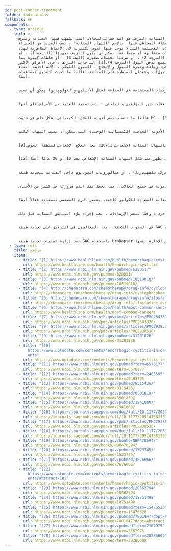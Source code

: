```yaml
---
id: post-cancer-treatment
folder: indications
fallback: en
components:
  - type: article
    text: >-
      التهاب المثانة النزفي هو اسم جماعي للحالات التي تلتهب فيها المثانة وينزف
      الغشاء المخاطي فيها. بالاسم "التهاب المثانة" ، يصف العديد من الخبراء
      الحالات المختلفة التي لا توجد فيها عدوى بكتيرية لأن الأنماط الظاهرية لهذه
      الحالات متشابهة أو متطابقة. يمكن أن يكون النزيف مجهريًا (الدرجة 1) ، أو
      مرئيًا (الدرجة 2) ، أو مرئيًا بجلطات صغيرة (الصف 3) ، أو جلطات كبيرة بما
      يكفي لمنع تدفق البول (الدرجة 4).[1] إلى جانب النزيف ، فإن الأعراض الأكثر
      شيوعًا هي: زيادة وتيرة التبول والإلحاح ، التبول الليلي ، الألم (خاصة أثناء
      التبول) ، وفقدان السيطرة على المثانة. غالبًا ما تحدث العدوى كمضاعفات
      أيضًا.


      يمكن أن تسبب بعض أنواع العدوى البكتيرية أعراض نزفية ، لكن معظم المرضى يستجيبون للعلاج المضاد للبكتيريا ؛ لذلك ، نادرًا ما تؤدي هذه العدوى إلى التهاب الكبد المزمن و/أو المتكرر. بعض المركبات المستخدمة في الصناعة (مثل الأنيلين والتولويدين) يمكن أن تسبب HC أيضًا. عادة ما تنتهي الحالة من الوجود بمجرد توقف المريض عن التعرض للسم.[2] زوجان من الفيروسات قد يسببان HC ؛ ومع ذلك ، تتطور الحالة في الغالب إما في سن مبكرة جدًا (وفي هذه الحالة تختفي في غضون يومين) ، أو إذا كان جهاز المناعة لدى المريض معرضًا للخطر الشديد ، على سبيل المثال بعد زرع النخاع العظمي أو الكلى.[3]


      ومع ذلك ، فإن الحالتين الأكثر شيوعًا اللذان يظهر فيهما التهاب المثانة النزفي يرتبطان بأساليب علاج الأورام المستخدمة على نطاق واسع. يمكن أن يتطور بعد العلاج الكيميائي أو العلاج الإشعاعي. وبالتالي ، غالبًا ما تسمى هذه الحالات بالعلاج الكيميائي التهاب المثانة والتهاب المثانة الإشعاعي على التوالي. وتجدر الإشارة إلى أن تعريف التهاب المثانة النزفي غامض ، وهناك اختلافات بين المؤلفين والبلدان ؛ يتم تصنيف العديد من الأمراض على أنها HCs بغض النظر عن سببها. هنا ، من خلال هذا المفهوم ، يجب أن نعني الأخيرين ، حالات ما بعد السرطان.


      غالبًا ما تتسبب بعض أدوية العلاج الكيميائي بشكل خاص في حدوث HC ، وخاصة مركبات الأوكساسافوسفورين مثل سيكلوفوسفاميد وإيفوسفاميد. تستخدم هذه الأدوية على نطاق واسع في العديد من بروتوكولات العلاج الكيميائي ، بما في ذلك علاج الأورام الصلبة والأورام اللمفاوية.[4],[5]


      تجدر الإشارة إلى أنه بالنظر إلى أكثر 10 أنواع من السرطانات شيوعًا[6] في الولايات المتحدة ، يمكن إعطاء سيكلوفوسفاميد و/أو إفوسفاميد للحالات التالية (معدل التكرار بين قوسين) سرطان الثدي (الأول) وسرطان الرئة (الثاني) والمثانة السرطان (السادس) ، ليمفوما اللاهودجكين (السابع) ، اللوكيميا (العاشر). فيما يتعلق بسرطان الدم ، هناك فرصة بنسبة 30٪ للإصابة بالتهاب المثانة كأثر جانبي.[7] علاوة على ذلك ، فهذه ليست الأدوية العلاجية الكيميائية الوحيدة التي يمكن أن تسبب التهاب الكبد. HC


      إن البيانات المتعلقة بحدوث التهاب الكبد الوبائي بين المرضى المعالجين بهذه الأدوية مثيرة للجدل ؛ يقال إن الحدوث يتراوح بين 7-53٪ ، حوالي 0.6-15٪ من المرضى يعانون من نزيف حاد.[8] في الواقع ، في العديد من حالات علاج السرطان ، فإن التأثير السام الذي يعبر عنه الدواء في المثانة يحد من الجرعة. تبلغ نسبة الإصابة بالتهاب المثانة الإشعاعي 11-20٪ بعد العلاج الإشعاعي لمنطقة الحوض.[9]


      في حالة السيكلوفوسفاميد والإيفوسفاميد ، تظهر الأعراض عمومًا بعد إعطاء الجرعة الأولى وتستمر لمدة 4-5 أيام.[10] من ناحية أخرى ، قد تؤدي بعض المركبات الأخرى مثل بوسولفان إلى التهاب المثانة الكيميائي بعد سنوات من التعرض[11] ، وقد يحدث التأثير الضار للعلاج الإشعاعي الذي يظهر على شكل التهاب المثانة الإشعاعي بعد 10 أو 20 عامًا أيضًا.[12]


      تؤكد الدلائل الإرشادية الحالية على أهمية الوقاية. الأكثر استخدامًا هو فرط السوائل ، الري المستمر للمثانة (محلول ملحي ، مع أو بدون قلوية) ، العلاج بالأكسجين عالي الضغط ، إدارة ميسنا (مركب سلفهيدريل) ، أو هيالورونات الصوديوم داخل المثانة لتجديد طبقة   GAG هي الأكثر استخدامًا.[13],[14],[15],[16] ومع ذلك ، فإن البيانات حول فعاليتها مثيرة للجدل.


      وفقًا لمعظم الإرشادات ، بمجرد تشخيص الحالة ، يعتمد العلاج المقترح بشكل كبير على شدة الحالة (على سبيل المثال[17],[18]). يجب الحفاظ على استقرار الدورة الدموية في جميع الحالات ، مما يجعل نقل الدم ضروريًا في كثير من الأحيان.


      في حالة الترطيب المعتدل ، قد تكون مدرات البول عن طريق الوريد ومسكنات الألم وأدوية المثانة المضادة للكولين كافية. يعتبر الري المستمر للمثانة فعالاً أيضًا.


      في الحالات الأكثر شدة ، من بين طرق أخرى ، يتم تطبيق العلاج داخل المثانة بشكل متكرر. عادة ما يستمر علاج التهاب المثانة الكيميائي لعدة أيام ، بينما يستمر علاج التهاب المثانة الإشعاعي لمدة ستة أشهر أو أكثر.[19] هناك العديد من العوامل المعروفة لمنع النزيف. حمض أمينوكابرويك (وهو مشابه للأحماض الأمينية ليسين) يمنع تنشيط البلازمينوجين ، مما يزيد من تخثر الدم.[20] يسبب الشب (كبريتات الأمونيوم الألومنيوم أو كبريتات البوتاسيوم الألومنيوم) ترسيب البروتين ويقلل من نفاذية الشعيرات الدموية.[21] نترات الفضة تسبب التخثر الكيميائي.[22] يستخدم الفورمالين ، وهو شديد السمية ، فقط إذا لم يستجب المريض لأي علاجات أخرى ؛ وفقًا لبعض الإرشادات ، يجب إجراء ملء المناطق المصابة قبل ذلك.


      في السنوات اللاحقة ، بدأ المعالجون في التركيز على تجديد طبقة GAG أيضًا. تم استخدام حمض الهيالورونيك وكبريتات شوندروتن وصوديوم البنتوزان في علاج HC[23],[24],[25] تم إعطاء البروستاجلاندين والإستروجين أيضًا - النتائج مثيرة للجدل ، على الرغم من.[26],[27],[28]


      تعد إدارة عمليات تجديد طبقة GAG باستخدام UroDapter طريقة فعالة بالتأكيد بغض النظر عن الإشارة نفسها.
  - type: refs
    title: مراجع
    items:
      - title: "[1] https://www.healthline.com/health/hemorrhagic-cystitis"
        url: https://www.healthline.com/health/hemorrhagic-cystitis
      - title: "[2] https://www.ncbi.nlm.nih.gov/pubmed/628051/"
        url: https://www.ncbi.nlm.nih.gov/pubmed/628051/
      - title: "[3] https://www.ncbi.nlm.nih.gov/pubmed/18519018/"
        url: https://www.ncbi.nlm.nih.gov/pubmed/18519018/
      - title: "[4] http://chemocare.com/chemotherapy/drug-info/cyclophosphamide.aspx"
        url: http://chemocare.com/chemotherapy/drug-info/cyclophosphamide.aspx
      - title: "[5] http://chemocare.com/chemotherapy/drug-info/ifosfamide.aspx"
        url: http://chemocare.com/chemotherapy/drug-info/ifosfamide.aspx
      - title: "[6] https://www.healthline.com/health/most-common-cancers"
        url: https://www.healthline.com/health/most-common-cancers
      - title: "[7] https://www.ncbi.nlm.nih.gov/pmc/articles/PMC2643320/"
        url: https://www.ncbi.nlm.nih.gov/pmc/articles/PMC2643320/
      - title: "[8] https://www.ncbi.nlm.nih.gov/pmc/articles/PMC2938536/"
        url: https://www.ncbi.nlm.nih.gov/pmc/articles/PMC2938536/
      - title: "[9] https://www.ncbi.nlm.nih.gov/pubmed/31201826"
        url: https://www.ncbi.nlm.nih.gov/pubmed/31201826
      - title: "[10]
          https://www.uptodate.com/contents/hemorrhagic-cystitis-in-cancer-pati\
          ents"
        url: https://www.uptodate.com/contents/hemorrhagic-cystitis-in-cancer-patients
      - title: "[11] https://www.ncbi.nlm.nih.gov/pubmed?term=6576177"
        url: https://www.ncbi.nlm.nih.gov/pubmed?term=6576177
      - title: "[12] https://www.ncbi.nlm.nih.gov/pubmed?term=2403595"
        url: https://www.ncbi.nlm.nih.gov/pubmed?term=2403595
      - title: "[13] https://www.ncbi.nlm.nih.gov/pubmed/8315426/"
        url: https://www.ncbi.nlm.nih.gov/pubmed/8315426/
      - title: "[14] https://www.ncbi.nlm.nih.gov/pubmed/8501819/"
        url: https://www.ncbi.nlm.nih.gov/pubmed/8501819/
      - title: "[15] https://www.ncbi.nlm.nih.gov/pubmed/1941060/"
        url: https://www.ncbi.nlm.nih.gov/pubmed/1941060/
      - title: "[16] https://journals.sagepub.com/doi/full/10.1177/2051415813512647"
        url: https://journals.sagepub.com/doi/full/10.1177/2051415813512647
      - title: "[17] https://www.ncbi.nlm.nih.gov/pmc/articles/PMC2938536/"
        url: https://www.ncbi.nlm.nih.gov/pmc/articles/PMC2938536/
      - title: "[18] https://journals.sagepub.com/doi/full/10.1177/2051415813512647"
        url: https://journals.sagepub.com/doi/full/10.1177/2051415813512647
      - title: "[19] https://www.ncbi.nlm.nih.gov/books/NBK470594/"
        url: https://www.ncbi.nlm.nih.gov/books/NBK470594/
      - title: "[20] https://www.ncbi.nlm.nih.gov/pubmed/1523745/"
        url: https://www.ncbi.nlm.nih.gov/pubmed/1523745/
      - title: "[21] https://www.ncbi.nlm.nih.gov/pubmed/3676666/"
        url: https://www.ncbi.nlm.nih.gov/pubmed/3676666/
      - title: "[22]
          https://www.uptodate.com/contents/hemorrhagic-cystitis-in-cancer-pati\
          ents/abstract/102"
        url: https://www.uptodate.com/contents/hemorrhagic-cystitis-in-cancer-patients/abstract/102
      - title: "[23] https://www.ncbi.nlm.nih.gov/pubmed/20562794"
        url: https://www.ncbi.nlm.nih.gov/pubmed/20562794
      - title: "[24] https://www.ncbi.nlm.nih.gov/pubmed/18751498"
        url: https://www.ncbi.nlm.nih.gov/pubmed/18751498
      - title: "[25] https://www.ncbi.nlm.nih.gov/pubmed?term=15476520"
        url: https://www.ncbi.nlm.nih.gov/pubmed?term=15476520
      - title: "[26] https://www.ncbi.nlm.nih.gov/pubmed/7801847?dopt=Abstract"
        url: https://www.ncbi.nlm.nih.gov/pubmed/7801847?dopt=Abstract
      - title: "[27] https://www.ncbi.nlm.nih.gov/pubmed?term=2162975"
        url: https://www.ncbi.nlm.nih.gov/pubmed?term=2162975
      - title: "[28] https://www.ncbi.nlm.nih.gov/pubmed?term=28286609"
        url: https://www.ncbi.nlm.nih.gov/pubmed?term=28286609
---
```

